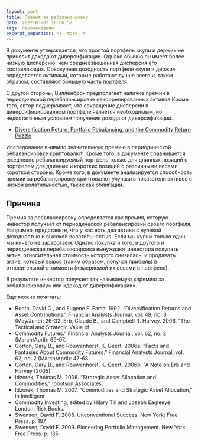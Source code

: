 ```yaml
---
layout: post
title: Премия за ребалансировку
date: 2022-03-03 16:06:52
tags: Рекомендации
excerpt_separator: <!--more-->
---
```



В документе утверждается, что простой портфель «купи и держи» не приносит дохода от диверсификации. Однако обычно он имеет более низкую дисперсию,
чем средневзвешенная дисперсия его составляющих. Совокупная доходность портфеля «купи и держи» определяется активами, которые работают лучше всего 
и, таким образом, составляют большую часть портфеля.

<!--more-->

С другой стороны, Вилленброк предполагает наличие премии в периодической перебалансировке
некоррелированных активов.Кроме того, автор подчеркивает, что сокращение дисперсии в диверсифицированном портфеле является необходимым,
но недостаточным условием получения дохода от диверсификации.

* <a href="https://papers.ssrn.com/sol3/papers.cfm?abstract_id=1898864">Diversification Return, Portfolio Rebalancing, and the Commodity Return Puzzle</a>

Исследование выявило значительную премию в периодической ребалансировке криптовалют. 
Кроме того, в документе сравнивается ежедневно ребалансируемый портфель только для длинных позиций с портфелем для длинных и коротких позиций
с различными весами короткой стороны. Кроме того, в документе анализируется способность премии за ребалансировку криптовалют улучшать показатели
активов с низкой волатильностью, таких как облигации.

## Причина

Премия за ребалансировку определяется как премия, которую инвестор получает от периодической ребалансировки своего портфеля.
Например, представьте, что у вас есть два актива с нулевой доходностью и высокой волатильностью. Если мы купим только один, мы ничего не заработаем.
Однако покупка и того, и другого и периодическая перебалансировка вынуждают инвестора покупать актив, относительная стоимость которого снизилась, 
и продавать актив, который вырос (таким образом, получая прибыль) в относительной стоимости (измеряемой их весами в портфеле).

В результате инвестор получает так называемую «премию за ребалансировку» или «доход от диверсификации».

Еще можно почитать:

* Booth, David G., and Eugene F. Fama. 1992. “Diversification Returns and Asset Contributions.” Financial Analysts Journal, vol. 48, no. 3 (May/June): 26-32.
Erb, Claude B., and Campbell R. Harvey. 2006. “The Tactical and Strategic Value of
* Commodity Futures.” Financial Analysts Journal, vol. 62, no. 2 (March/April): 69-97.
* Gorton, Gary B., and Rouwenhorst, K. Geert. 2006a. “Facts and Fantasies About Commodity Futures.” Financial Analysts Journal, vol. 62, no. 2 (March/April): 47-68.
* Gorton, Gary B., and Rouwenhorst, K. Geert. 2006b. “A Note on Erb and Harvey (2005).
* Idzorek, Thomas M. 2006. “Strategic Asset Allocation and Commodities,” Ibbotson Associates.
* Idzorek, Thomas M. 2007. “Commodities and Strategic Asset Allocation,” in Intelligent
* Commodity Investing, edited by Hilary Till and Joseph Eagleeye. London: Risk Books.
* Swensen, David F. 2005. Unconventional Success. New York: Free Press. p. 197.
* Swensen, David F. 2009. Pioneering Portfolio Management. New York: Free Press. p. 135.






